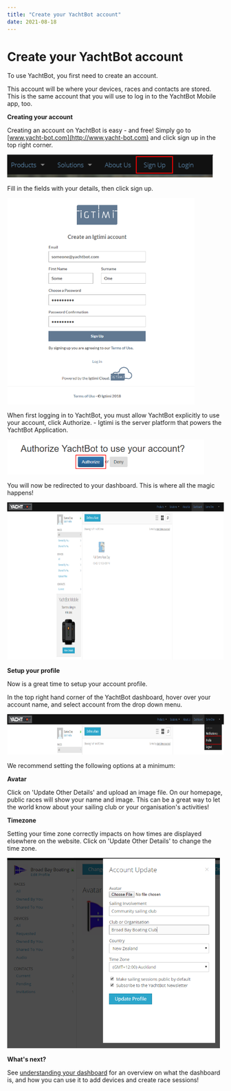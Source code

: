 ```yaml
---
title: "Create your YachtBot account"
date: 2021-08-18
---
```

# Create your YachtBot account

To use YachtBot, you first need to create an account.

  

This account will be where your devices, races and contacts are stored. This is the same account that you will use to log in to the YachtBot Mobile app, too.

  

  

**Creating your account**

  

Creating an account on YachtBot is easy - and free! Simply go to [www.yacht-bot.com](http://www.yacht-bot.com) and click sign up in the top right corner.

  

<img src="../../../assets/images/MjzVZniHwe1yJDCuvPfC-bLNQnHGg6vpmw.png" alt="" width="479px" height="52.5219px" />

  

Fill in the fields with your details, then click sign up.

  

<img src="../../../assets/images/9Il1zDyfDIjNch7uLPPq0UMvmkCXNll3xw.png" alt="" width="436px" height="479.349px" />

  

When first logging in to YachtBot, you must allow YachtBot explicitly to use your account, click Authorize. - Igtimi is the server platform that powers the YachtBot Application.

  

<img src="../../../assets/images/NKcOiraHPQXEY4z5jP1w5BZC_OFtCG-otw.png" alt="" width="458px" height="80.4499px" />

  

You will now be redirected to your dashboard. This is where all the magic happens! 

  

<img src="../../../assets/images/QMT6PtXmOFgqpLfWicyvaqLfes-FsI2d9A.png" alt="" width="888px" height="365.172px" />

  

  

**Setup your profile** 

  

Now is a great time to setup your account profile.

  

In the top right hand corner of the YachtBot dashboard, hover over your account name, and select account from the drop down menu. 

  

<img src="../../../assets/images/xluxHhw2LfmrOW74gGx-hrq8FqXjH3rEjA.png" alt="" width="963px" height="94.1278px" />

  

We recommend setting the following options at a minimum:

  

**Avatar**

Click on 'Update Other Details' and upload an image file. On our homepage, public races will show your name and image. This can be a great way to let the world know about your sailing club or your organisation's activities!

  

**Timezone**

Setting your time zone correctly impacts on how times are displayed elsewhere on the website. Click on 'Update Other Details' to change the time zone.

  

<img src="../../../assets/images/blob1446516067935.png" alt="" width="495px" height="442.063px" />

  

  

  

**What's next?** 

See [understanding your dashboard](http://understanding%2520your%2520dashboard) for an overview on what the dashboard is, and how you can use it to add devices and create race sessions!